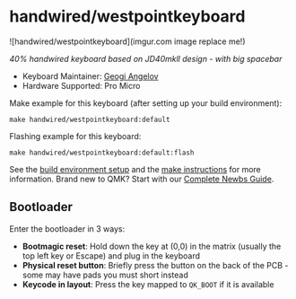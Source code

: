 # handwired/westpointkeyboard

![handwired/westpointkeyboard](imgur.com image replace me!)

*40% handwired keyboard based on JD40mkll design - with big spacebar*

* Keyboard Maintainer: [Geogi Angelov](https://github.com/GeorgeAng)
* Hardware Supported: Pro Micro


Make example for this keyboard (after setting up your build environment):

    make handwired/westpointkeyboard:default

Flashing example for this keyboard:

    make handwired/westpointkeyboard:default:flash

See the [build environment setup](https://docs.qmk.fm/#/getting_started_build_tools) and the [make instructions](https://docs.qmk.fm/#/getting_started_make_guide) for more information. Brand new to QMK? Start with our [Complete Newbs Guide](https://docs.qmk.fm/#/newbs).

## Bootloader

Enter the bootloader in 3 ways:

* **Bootmagic reset**: Hold down the key at (0,0) in the matrix (usually the top left key or Escape) and plug in the keyboard
* **Physical reset button**: Briefly press the button on the back of the PCB - some may have pads you must short instead
* **Keycode in layout**: Press the key mapped to `QK_BOOT` if it is available
